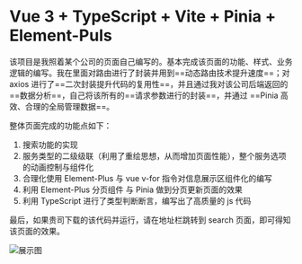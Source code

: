 # Vue 3 + TypeScript + Vite + Pinia + Element-Puls

该项目是我照着某个公司的页面自己编写的。基本完成该页面的功能、样式、业务逻辑的编写。我在里面对路由进行了封装并用到==动态路由技术提升速度==；对 axios 进行了==二次封装提升代码的复用性==，并且通过我对该公司后端返回的==数据分析==，自己将该所有的==请求参数进行的封装==，并通过 ==Pinia 高效、合理的全局管理数据==。

整体页面完成的功能点如下：

1. 搜索功能的实现
2. 服务类型的二级级联（利用了重绘思想，从而增加页面性能），整个服务选项的动画控制与组件化
3. 合理化使用 Element-Plus 与 vue v-for 指令对信息展示区组件化的编写
4. 利用 Element-Plus 分页组件 与 Pinia 做到分页更新页面的效果
5. 利用 TypeScript 进行了类型判断断言，编写出了高质量的 js 代码

最后，如果贵司下载的该代码并运行，请在地址栏跳转到 search 页面，即可得知该页面的效果。

![展示图](https://gitee.com/yihuachen/moyvfei_img/raw/master/img/%E5%B1%95%E7%A4%BA%E5%9B%BE.jpg)
